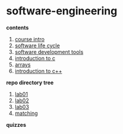 # software-engineering

**contents**

1.  [course intro](./notes/01-course-intro/README.md)
2.  [software life cycle](./notes/02-software-life-cycle/README.md)
3.  [software development tools](./notes/03-software-development-tools/README.md)
4.  [introduction to c](./notes/04-intro-c/README.md)
5.  [arrays](./notes//05-arrays/README.md)
6.  [introduction to c++](./notes/06-intro-c++/README.md)

**repo directory tree**

1.  [lab01](./src/lab01/)
2.  [lab02](./src/lab02/)
3.  [lab03](./src/lab03/EECS348_Lab3/)
4.  [matching](./src/matching)

**quizzes**


